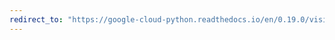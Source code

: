 ```yaml
---
redirect_to: "https://google-cloud-python.readthedocs.io/en/0.19.0/vision-safe-search.html"
---
```

